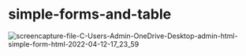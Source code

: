 # simple-forms-and-table
![screencapture-file-C-Users-Admin-OneDrive-Desktop-admin-html-simple-form-html-2022-04-12-17_23_59](https://user-images.githubusercontent.com/102878103/162956694-73bde623-d002-44da-b934-261d378179ca.png)
